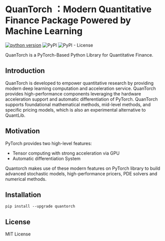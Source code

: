# QuanTorch ：Modern Quantitative Finance Package Powered by Machine Learning


[![python version](https://img.shields.io/badge/python-3.9+-brightgreen.svg)](https://github.com/jialuechen)
![PyPI](https://img.shields.io/pypi/v/0.0.1)
![PyPI - License](https://img.shields.io/pypi/l/quantorch)

QuanTorch is a PyTorch-Based Python Library for Quantitative Finance.

## Introduction
QuanTorch is developed to empower quantitative research by providing modern deep learning computation and acceleration service. QuanTorch provides high-performance components leveraging the hardware acceleration support and automatic differentiation of PyTorch. QuanTorch supports foundational mathematical methods, mid-level methods, and specific pricing models, which is also an experimental alternative to QuantLib.

## Motivation
PyTorch provides two high-level features: 

* Tensor computing with strong acceleration via GPU
* Automatic differentiation System

Quantorch makes use of these modern features on PyTorch library to build advanced stochastic models, high-performance pricers, PDE solvers and numerical methods.

## Installation
```
pip install --upgrade quantorch
```

## License

MIT License
